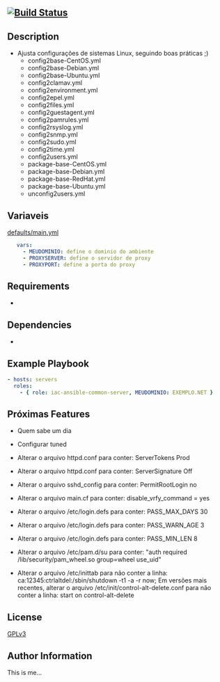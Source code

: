 [![Build Status](https://travis-ci.org/wluisaraujo/iac-ansible-common-server.svg?branch=master)](https://travis-ci.org/wluisaraujo/iac-ansible-common-server)
------------

Description
------------

* Ajusta configurações de sistemas Linux, seguindo boas práticas ;)
  - config2base-CentOS.yml
  - config2base-Debian.yml
  - config2base-Ubuntu.yml
  - config2clamav.yml
  - config2environment.yml
  - config2epel.yml
  - config2files.yml
  - config2guestagent.yml
  - config2pamrules.yml
  - config2rsyslog.yml
  - config2snmp.yml
  - config2sudo.yml
  - config2time.yml
  - config2users.yml
  - package-base-CentOS.yml
  - package-base-Debian.yml
  - package-base-RedHat.yml
  - package-base-Ubuntu.yml
  - unconfig2users.yml

Variaveis
------------

[defaults/main.yml](defaults/main.yml)

```yaml
   vars:
     - MEUDOMINIO: define o dominio do ambiente
     - PROXYSERVER: define o servidor de proxy
     - PROXYPORT: define a porta do proxy
```     
     

Requirements
------------

*

Dependencies
------------

*

Example Playbook
----------------

```yaml
- hosts: servers
  roles:
    - { role: iac-ansible-common-server, MEUDOMINIO: EXEMPLO.NET }
```

Próximas Features
----------------

* Quem sabe um dia
- Configurar tuned
- Alterar o arquivo httpd.conf para conter: ServerTokens Prod
- Alterar o arquivo httpd.conf para conter: ServerSignature Off

- Alterar o arquivo sshd_config para conter: PermitRootLogin no

- Alterar o arquivo main.cf para conter: disable_vrfy_command = yes

- Alterar o arquivo /etc/login.defs para conter: PASS_MAX_DAYS 30

- Alterar o arquivo /etc/login.defs para conter: PASS_WARN_AGE 3

- Alterar o arquivo /etc/login.defs para conter: PASS_MIN_LEN 8

- Alterar o arquivo /etc/pam.d/su para conter: "auth       required     /lib/security/pam_wheel.so group=wheel use_uid"

- Alterar o arquivo /etc/inittab para não conter a linha: ca:12345:ctrlaltdel:/sbin/shutdown -t1 -a -r now; Em versões mais recentes, alterar o arquivo /etc/init/control-alt-delete.conf para não conter a linha: start on control-alt-delete

		 
License
-------

[GPLv3](https://www.gnu.org/licenses/gpl-3.0.pt-br.html)

Author Information
------------------

This is me...
